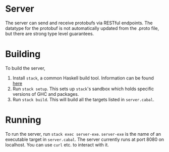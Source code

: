 # Server
The server can send and receive protobufs via RESTful endpoints. The datatype
for the protobuf is not automatically updated from the .proto file, but there
are strong type level guarantees.

# Building
To build the server,

1. Install `stack`, a common Haskell build tool. Information can be found
   [here](https://docs.haskellstack.org/en/stable/install_and_upgrade/)
2. Run `stack setup`. This sets up `stack`'s sandbox which holds specific
   versions of GHC and packages.
3. Run `stack build`. This will build all the targets listed in `server.cabal`.

# Running
To run the server, run `stack exec server-exe`. `server-exe` is the name of an
executable target in `server.cabal`. The server currently runs at port 8080 on
localhost. You can use `curl` etc. to interact with it.

